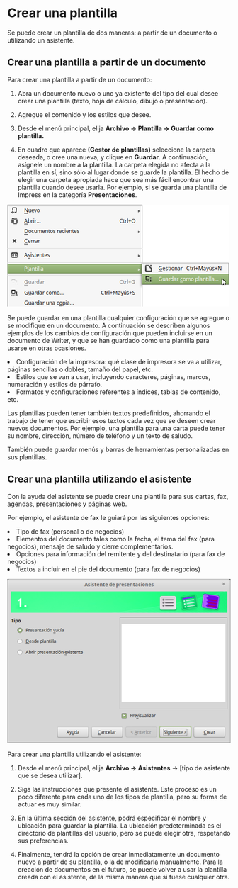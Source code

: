 
# Crear una plantilla

Se puede crear un plantilla de dos maneras: a partir de un documento o utilizando un asistente.

## Crear una plantilla a partir de un documento

Para crear una plantilla a partir de un documento:

1. Abra un documento nuevo o uno ya existente del tipo del cual desee crear una plantilla (texto, hoja de cálculo, dibujo o presentación).

1. Agregue el contenido y los estilos que desee.

1. Desde el menú principal, elija **Archivo → Plantilla → Guardar como plantilla.** 

1. En cuadro que aparece **(Gestor de plantillas)** seleccione la carpeta deseada, o cree una nueva, y clique en **Guardar**. A continuación, asígnele un nombre a la plantilla. La carpeta elegida no afecta a la plantilla en sí, sino sólo al lugar donde se guarde la plantilla. El hecho de elegir una carpeta apropiada hace que sea más fácil encontrar una plantilla cuando desee usarla. Por ejemplo, si se guarda una plantilla de Impress en la categoría **Presentaciones**.

![](https://raw.githubusercontent.com/catedu/libreOffice-la-suite-ofimatica-libre/master/img/Menu_219.png)


Se puede guardar en una plantilla cualquier configuración que se agregue o se modifique en un documento. A continuación se describen algunos ejemplos de los cambios de configuración que pueden incluirse en un documento de Writer, y que se han guardado como una plantilla para usarse en otras ocasiones.

<li value="1">
Configuración de la impresora: qué clase de impresora se va a utilizar, páginas sencillas o dobles, tamaño del papel, etc.
</li>
<li>
Estilos que se van a usar, incluyendo caracteres, páginas, marcos, numeración y estilos de párrafo.
</li>
<li>
Formatos y configuraciones referentes a índices, tablas de contenido, etc.
</li>

Las plantillas pueden tener también textos predefinidos, ahorrando el trabajo de tener que escribir esos textos cada vez que se deseen crear nuevos documentos. Por ejemplo, una plantilla para una carta puede tener su nombre, dirección, número de teléfono y un texto de saludo.

También puede guardar menús y barras de herramientas personalizadas en sus plantillas.

## Crear una plantilla utilizando el asistente
Con la ayuda del asistente se puede crear una plantilla para sus cartas, fax, agendas, presentaciones y páginas web.

Por ejemplo, el asistente de fax le guiará por las siguientes opciones:

<li value="1">
Tipo de fax (personal o de negocios)
</li>
<li>
Elementos del documento tales como la fecha, el tema del fax (para negocios), mensaje de saludo y cierre complementarios.
</li>
<li>
Opciones para información del remitente y del destinatario (para fax de negocios)
</li>
<li>
Textos a incluir en el pie del documento (para fax de negocios)
</li>


![](https://raw.githubusercontent.com/catedu/libreOffice-la-suite-ofimatica-libre/master/img/Asistente_de_presentaciones_220.png)



Para crear una plantilla utilizando el asistente:

1. Desde el menú principal, elija **Archivo → Asistentes** → [tipo de asistente que se desea utilizar].

1. Siga las instrucciones que presente el asistente. Este proceso es un poco diferente para cada uno de los tipos de plantilla, pero su forma de actuar es muy similar.

1. En la última sección del asistente, podrá especificar el nombre y ubicación para guardar la plantilla. La ubicación predeterminada es el directorio de plantillas del usuario, pero se puede elegir otra, respetando sus preferencias.

1. Finalmente, tendrá la opción de crear inmediatamente un documento nuevo a partir de su plantilla, o la de modificarla manualmente. Para la creación de documentos en el futuro, se puede volver a usar la plantilla creada con el asistente, de la misma manera que si fuese cualquier otra.